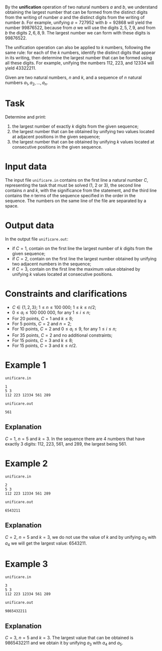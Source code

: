 ﻿By the **unification** operation of two natural numbers $a$ and $b$, we understand obtaining the largest number that can be formed from the distinct digits from the writing of number $a$ and the distinct digits from the writing of number $b$. For example, unifying $a = 727952$ with $b = 92868$ will yield the number $99876522$, because from $a$ we will use the digits $2, 5, 7, 9$, and from $b$ the digits $2, 6, 8, 9$. The largest number we can form with these digits is $99876522$.

The unification operation can also be applied to $k$ numbers, following the same rule: for each of the $k$ numbers, identify the distinct digits that appear in its writing, then determine the largest number that can be formed using all these digits. For example, unifying the numbers $112$, $223$, and $12334$ will yield $43322211$.

Given are two natural numbers, $n$ and $k$, and a sequence of $n$ natural numbers $a_1, a_2, ..., a_n$.

# Task

Determine and print:
1. the largest number of exactly $k$ digits from the given sequence;
2. the largest number that can be obtained by unifying two values located at adjacent positions in the given sequence;
3. the largest number that can be obtained by unifying $k$ values located at consecutive positions in the given sequence.

# Input data
The input file `unificare.in` contains on the first line a natural number $C$, representing the task that must be solved ($1$, $2$ or $3$), the second line contains $n$ and $k$, with the significance from the statement, and the third line contains the $n$ terms of the sequence specified in the order in the sequence. The numbers on the same line of the file are separated by a space.

# Output data
In the output file `unificare.out`:
* if $C = 1$, contain on the first line the largest number of $k$ digits from the given sequence;
* if $C = 2$, contain on the first line the largest number obtained by unifying two adjacent numbers in the sequence;
* if $C = 3$, contain on the first line the maximum value obtained by unifying $k$ values located at consecutive positions.

# Constraints and clarifications

* $C \in \{1,2,3\}$; $1 \leq n \leq 100\ 000$; $1 \leq k \leq n/2$;
* $0 \leq a_i \leq 100\ 000\ 000$, for any $1 \leq i \leq n$;
* For $20$ points, $C = 1$ and $k \leq 8$;
* For $5$ points, $C = 2$ and $n = 2$;
* For $10$ points, $C = 2$ and $0 \leq a_i \leq 9$, for any $1 \leq i \leq n$;
* For $35$ points, $C = 2$ and no additional constraints;
* For $15$ points, $C = 3$ and $k \leq 8$;
* For $15$ points, $C = 3$ and $k \leq n / 2$.

# Example 1

`unificare.in`
```
1
5 3
112 223 12334 561 289
```

`unificare.out`
```
561
```

## Explanation

$C = 1$, $n = 5$ and $k = 3$. In the sequence there are $4$ numbers that have exactly $3$ digits: $112$, $223$, $561$, and $289$, the largest being $561$.

# Example 2

`unificare.in`
```
2
5 3
112 223 12334 561 289
```

`unificare.out`
```
6543211
```

## Explanation

$C = 2$, $n = 5$ and $k = 3$, we do not use the value of $k$ and by unifying $a_3$ with $a_4$ we will get the largest value: $6543211$.

# Example 3

`unificare.in`
```
3
5 3
112 223 12334 561 289
```

`unificare.out`
```
9865432211
```

## Explanation

$C = 3$, $n = 5$ and $k = 3$. The largest value that can be obtained is $9865432211$ and we obtain it by unifying $a_3$ with $a_4$ and $a_5$.